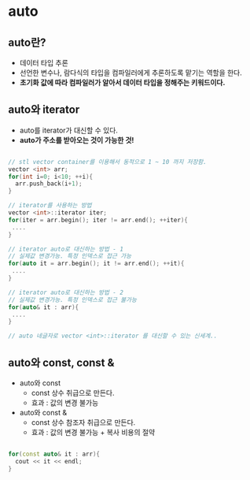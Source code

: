 # auto

## auto란?
  - 데이터 타입 추론
  - 선언한 변수나, 람다식의 타입을 컴파일러에게 추론하도록 맡기는 역할을 한다.
  - **초기화 값에 따라 컴파일러가 알아서 데이터 타입을 정해주는 키워드이다.**

## auto와 iterator
  - auto를 iterator가 대신할 수 있다.
  - **auto가 주소를 받아오는 것이 가능한 것!**
  
```cpp

// stl vector container를 이용해서 동적으로 1 ~ 10 까지 저장함.
vector <int> arr;
for(int i=0; i<10; ++i){
  arr.push_back(i+1);
}

// iterator를 사용하는 방법
vector <int>::iterator iter;
for(iter = arr.begin(); iter != arr.end(); ++iter){
 ....
}

// iterator auto로 대신하는 방법 - 1
// 실제값 변경가능. 특정 인덱스로 접근 가능
for(auto it = arr.begin(); it != arr.end(); ++it){
 ....
}

// iterator auto로 대신하는 방법 - 2
// 실제값 변경가능. 특정 인덱스로 접근 불가능
for(auto& it : arr){
 ....
}

// auto 네글자로 vector <int>::iterator 를 대신할 수 있는 신세계..

```

## auto와 const, const &
  - auto와 const
    - const 상수 취급으로 만든다.
    - 효과 : 값의 변경 불가능
  - auto와 const &
    - const 상수 참조자 취급으로 만든다. 
    - 효과 : 값의 변경 불가능 + 복사 비용의 절약
    
```cpp

for(const auto& it : arr){
  cout << it << endl;
}

```
    
    
    
    
    
    
    
    
  
